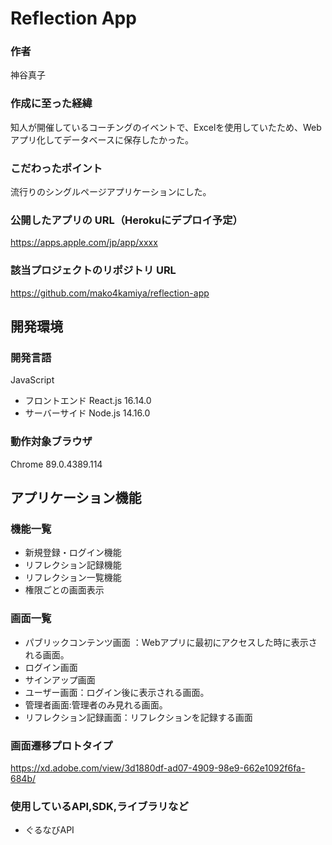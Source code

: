 # Reflection App

### 作者
神谷真子 

### 作成に至った経緯
知人が開催しているコーチングのイベントで、Excelを使用していたため、Webアプリ化してデータベースに保存したかった。

### こだわったポイント
流行りのシングルページアプリケーションにした。

### 公開したアプリの URL（Herokuにデプロイ予定）
https://apps.apple.com/jp/app/xxxx

### 該当プロジェクトのリポジトリ URL
https://github.com/mako4kamiya/reflection-app


## 開発環境
### 開発言語
JavaScript
- フロントエンド React.js 16.14.0
- サーバーサイド Node.js 14.16.0

### 動作対象ブラウザ
Chrome 89.0.4389.114

## アプリケーション機能
### 機能一覧
- 新規登録・ログイン機能
- リフレクション記録機能
- リフレクション一覧機能
- 権限ごとの画面表示

### 画面一覧
- パブリックコンテンツ画面 ：Webアプリに最初にアクセスした時に表示される画面。
- ログイン画面
- サインアップ画面
- ユーザー画面：ログイン後に表示される画面。
- 管理者画面:管理者のみ見れる画面。
- リフレクション記録画面：リフレクションを記録する画面

### 画面遷移プロトタイプ
https://xd.adobe.com/view/3d1880df-ad07-4909-98e9-662e1092f6fa-684b/

### 使用しているAPI,SDK,ライブラリなど
- ぐるなびAPI

